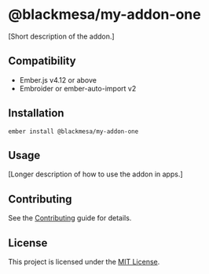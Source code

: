 # @blackmesa/my-addon-one

[Short description of the addon.]

## Compatibility

- Ember.js v4.12 or above
- Embroider or ember-auto-import v2

## Installation

```
ember install @blackmesa/my-addon-one
```

## Usage

[Longer description of how to use the addon in apps.]

## Contributing

See the [Contributing](CONTRIBUTING.md) guide for details.

## License

This project is licensed under the [MIT License](LICENSE.md).
